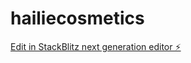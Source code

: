 # hailiecosmetics

[Edit in StackBlitz next generation editor ⚡️](https://stackblitz.com/~/github.com/perez11180/hailiecosmetics)